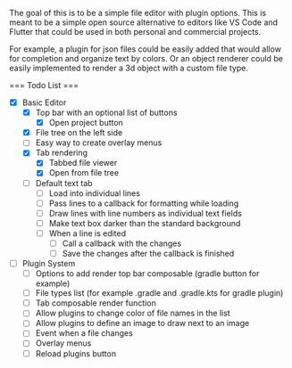 The goal of this is to be a simple file editor with plugin options.
This is meant to be a simple open source alternative to editors like VS Code and Flutter that could be used in both personal and commercial projects.

For example, a plugin for json files could be easily added that would allow for completion and organize text by colors.
Or an object renderer could be easily implemented to render a 3d object with a custom file type.

=== Todo List ===
- [x] Basic Editor
  - [x] Top bar with an optional list of buttons
    - [x] Open project button
  - [x] File tree on the left side
  - [ ] Easy way to create overlay menus
  - [x] Tab rendering
    - [x] Tabbed file viewer
    - [x] Open from file tree
  - [ ] Default text tab
    - [ ] Load into individual lines
    - [ ] Pass lines to a callback for formatting while loading
    - [ ] Draw lines with line numbers as individual text fields
    - [ ] Make text box darker than the standard background
    - [ ] When a line is edited
      - [ ] Call a callback with the changes
      - [ ] Save the changes after the callback is finished
- [ ] Plugin System
  - [ ] Options to add render top bar composable (gradle button for example)
  - [ ] File types list (for example .gradle and .gradle.kts for gradle plugin)
  - [ ] Tab composable render function
  - [ ] Allow plugins to change color of file names in the list
  - [ ] Allow plugins to define an image to draw next to an image
  - [ ] Event when a file changes
  - [ ] Overlay menus
  - [ ] Reload plugins button